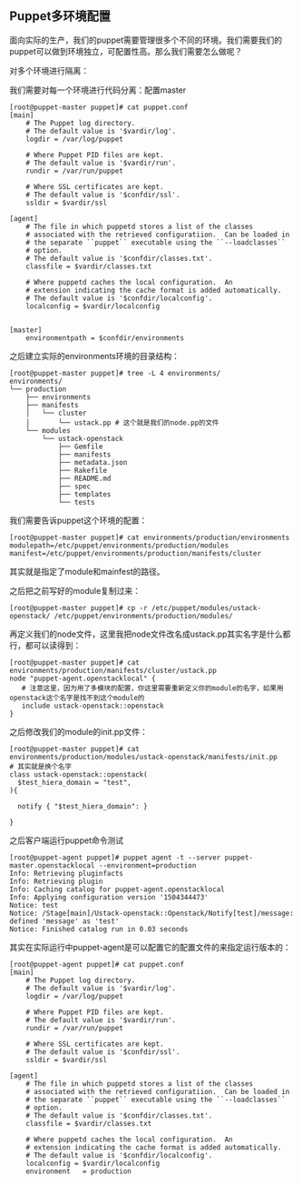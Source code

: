 ## Puppet多环境配置

面向实际的生产，我们的puppet需要管理很多个不同的环境。我们需要我们的puppet可以做到环境独立，可配置性高。那么我们需要怎么做呢？

对多个环境进行隔离：

我们需要对每一个环境进行代码分离：配置master

    [root@puppet-master puppet]# cat puppet.conf
    [main]
        # The Puppet log directory.
        # The default value is '$vardir/log'.
        logdir = /var/log/puppet

        # Where Puppet PID files are kept.
        # The default value is '$vardir/run'.
        rundir = /var/run/puppet

        # Where SSL certificates are kept.
        # The default value is '$confdir/ssl'.
        ssldir = $vardir/ssl

    [agent]
        # The file in which puppetd stores a list of the classes
        # associated with the retrieved configuratiion.  Can be loaded in
        # the separate ``puppet`` executable using the ``--loadclasses``
        # option.
        # The default value is '$confdir/classes.txt'.
        classfile = $vardir/classes.txt

        # Where puppetd caches the local configuration.  An
        # extension indicating the cache format is added automatically.
        # The default value is '$confdir/localconfig'.
        localconfig = $vardir/localconfig


    [master]
        environmentpath = $confdir/environments

之后建立实际的environments环境的目录结构：

```
[root@puppet-master puppet]# tree -L 4 environments/
environments/
└── production
    ├── environments
    ├── manifests
    │   └── cluster
    │       └── ustack.pp # 这个就是我们的node.pp的文件
    └── modules
        └── ustack-openstack
            ├── Gemfile
            ├── manifests
            ├── metadata.json
            ├── Rakefile
            ├── README.md
            ├── spec
            ├── templates
            └── tests
```

我们需要告诉puppet这个环境的配置：

```
[root@puppet-master puppet]# cat environments/production/environments
modulepath=/etc/puppet/environments/production/modules
manifest=/etc/puppet/environments/production/manifests/cluster
```

其实就是指定了module和mainfest的路径。

之后把之前写好的module复制过来：

```
[root@puppet-master puppet]# cp -r /etc/puppet/modules/ustack-openstack/ /etc/puppet/environments/production/modules/
```

再定义我们的node文件，这里我把node文件改名成ustack.pp其实名字是什么都行，都可以读得到：

```
[root@puppet-master puppet]# cat environments/production/manifests/cluster/ustack.pp
node "puppet-agent.openstacklocal" {   
   # 注意这里，因为用了多模块的配置，你这里需要重新定义你的module的名字，如果用openstack这个名字是找不到这个module的
   include ustack-openstack::openstack 
}
```

之后修改我们的module的init.pp文件：

```
[root@puppet-master puppet]# cat environments/production/modules/ustack-openstack/manifests/init.pp 
# 其实就是换个名字
class ustack-openstack::openstack(
  $test_hiera_domain = "test",
){

  notify { "$test_hiera_domain": }

}
```

之后客户端运行puppet命令测试

```
[root@puppet-agent puppet]# puppet agent -t --server puppet-master.openstacklocal --environment=production
Info: Retrieving pluginfacts
Info: Retrieving plugin
Info: Caching catalog for puppet-agent.openstacklocal
Info: Applying configuration version '1504344473'
Notice: test
Notice: /Stage[main]/Ustack-openstack::Openstack/Notify[test]/message: defined 'message' as 'test'
Notice: Finished catalog run in 0.03 seconds
```

其实在实际运行中puppet-agent是可以配置它的配置文件的来指定运行版本的：

    [root@puppet-agent puppet]# cat puppet.conf
    [main]
        # The Puppet log directory.
        # The default value is '$vardir/log'.
        logdir = /var/log/puppet

        # Where Puppet PID files are kept.
        # The default value is '$vardir/run'.
        rundir = /var/run/puppet

        # Where SSL certificates are kept.
        # The default value is '$confdir/ssl'.
        ssldir = $vardir/ssl

    [agent]
        # The file in which puppetd stores a list of the classes
        # associated with the retrieved configuratiion.  Can be loaded in
        # the separate ``puppet`` executable using the ``--loadclasses``
        # option.
        # The default value is '$confdir/classes.txt'.
        classfile = $vardir/classes.txt

        # Where puppetd caches the local configuration.  An
        # extension indicating the cache format is added automatically.
        # The default value is '$confdir/localconfig'.
        localconfig = $vardir/localconfig
        environment   = production



